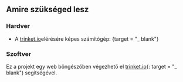 ## Amire szükséged lesz

### Hardver

+ A [trinket.io](https://trinket.io)elérésére képes számítógép: {target = "_ blank"}

### Szoftver

Ez a projekt egy web böngészőben végezhető el [trinket.io](https://trinket.io){: target = "_ blank") segítségével.